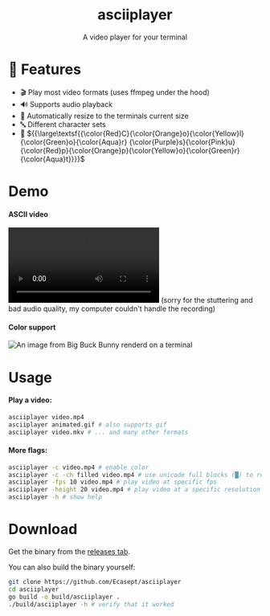 # <div align="center">asciiplayer</align>

<div align="center">A video player for your terminal</div>

# 🎉 Features

- 🎬 Play most video formats (uses ffmpeg under the hood)
- 🔊 Supports audio playback
- 📐 Automatically resize to the terminals current size
- 🔤 Different character sets
- 🎨 ${{\large\textsf{{\color{Red}C}{\color{Orange}o}{\color{Yellow}l}{\color{Green}o}{\color{Aqua}r} {\color{Purple}s}{\color{Pink}u}{\color{Red}p}{\color{Orange}p}{\color{Yellow}o}{\color{Green}r}{\color{Aqua}t}}}}\$

# Demo

#### ASCII video

<video src="https://github.com/user-attachments/assets/eb0c0cdb-6712-447b-a8a9-debe6915ee7c"></video>
(sorry for the stuttering and bad audio quality, my computer couldn't handle the recording)

#### Color support

![An image from Big Buck Bunny renderd on a terminal](https://github.com/user-attachments/assets/55e37c60-093d-4c54-b126-b5bbc23ebdd3)

# Usage

#### Play a video:

```sh
asciiplayer video.mp4
asciiplayer animated.gif # also supports gif
asciiplayer video.mkv # ... and many other formats
```

#### More flags:

```sh
asciiplayer -c video.mp4 # enable color
asciiplayer -c -ch filled video.mp4 # use unicode full blocks (█) to render colored video
asciiplayer -fps 10 video.mp4 # play video at specific fps
asciiplayer -height 20 video.mp4 # play video at a specific resolution
asciiplayer -h # show help
```

# Download

Get the binary from the [releases tab](https://github.com/Ecasept/asciiplayer/releases).

You can also build the binary yourself:

```sh
git clone https://github.com/Ecasept/asciiplayer
cd asciiplayer
go build -o build/asciiplayer .
./build/asciiplayer -h # verify that it worked
```
